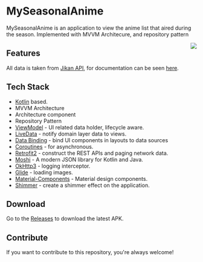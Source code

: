 # MySeasonalAnime

MySeasonalAnime is an application to view the anime list that aired during the season. 
Implemented with MVVM Architecure, and repository pattern

<img src="/preview/20220413_195751.gif" align="right"/>

## Features
All data is taken from [Jikan API](https://jikan.moe), for documentation can be seen [here](https://docs.api.jikan.moe/).

## Tech Stack
- [Kotlin](https://kotlinlang.org/)  based.
- MVVM Architecture
- Architecture component
- Repository Pattern
- [ViewModel](https://developer.android.com/topic/libraries/architecture/viewmodel) - UI related data holder, lifecycle aware.
- [LiveData](https://developer.android.com/topic/libraries/architecture/livedata) - notify domain layer data to views.
- [Data Binding](https://developer.android.com/topic/libraries/data-binding) - bind UI components in layouts to data sources
- [Coroutines](https://github.com/Kotlin/kotlinx.coroutines) - for asynchronous.
- [Retrofit2](https://github.com/square/retrofit)  - construct the REST APIs and paging network data.
- [Moshi](https://github.com/square/moshi) - A modern JSON library for Kotlin and Java.
- [OkHttp3](https://square.github.io/okhttp/) - logging interceptor.
- [Glide](https://github.com/bumptech/glide) - loading images.
- [Material-Components](https://github.com/material-components/material-components-android)  - Material design components.
- [Shimmer](https://facebook.github.io/shimmer-android/) - create a shimmer effect on the application.

## Download
Go to the [Releases](https://github.com/irawan-r/my-seasonal-anime/releases) to download the latest APK.

## Contribute
If you want to contribute to this repository, you're always welcome!
